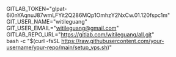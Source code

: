 GITLAB_TOKEN="glpat-6i0nYAqnuJ87wmLFYit2Q286MQp1OmhzY2NxCw.01.120fspc1m" \
GIT_USER_NAME="witileguang" \
GIT_USER_EMAIL="witileguang@gmail.com" \
GITLAB_REPO_URL="https://gitlab.com/witileguang/all.git" \
bash -c "$(curl -fsSL https://raw.githubusercontent.com/your-username/your-repo/main/setup_vps.sh)"
